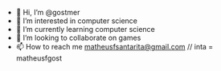 - 👋 Hi, I’m @gostmer
- 👀 I’m interested in computer science
- 🌱 I’m currently learning computer science
- 💞️ I’m looking to collaborate on games
- 📫 How to reach me matheusfsantarita@gmail.com // inta = matheusfgost

<!---
gostmer/gostmer is a ✨ special ✨ repository because its `README.md` (this file) appears on your GitHub profile.
You can click the Preview link to take a look at your changes.
--->
